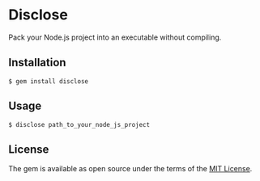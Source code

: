 # Disclose

Pack your Node.js project into an executable without compiling.

## Installation

    $ gem install disclose

## Usage

    $ disclose path_to_your_node_js_project

## License

The gem is available as open source under the terms of the [MIT License](http://opensource.org/licenses/MIT).
